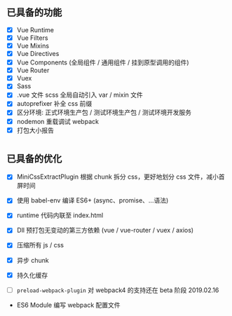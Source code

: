 ## 已具备的功能
- [x] Vue Runtime
- [x] Vue Filters
- [x] Vue Mixins
- [x] Vue Directives
- [x] Vue Components (全局组件 / 通用组件 / 挂到原型调用的组件)
- [x] Vue Router
- [x] Vuex
- [x] Sass
- [x] .vue 文件 scss 全局自动引入 var / mixin 文件
- [x] autoprefixer 补全 css 前缀
- [x] 区分环境: 正式环境生产包 / 测试环境生产包 / 测试环境开发服务
- [x] nodemon 重载调试 webpack
- [x] 打包大小报告

#

## 已具备的优化
- [x] MiniCssExtractPlugin 根据 chunk 拆分 css，更好地划分 css 文件，减小首屏时间
- [x] 使用 babel-env 编译 ES6+ (async、promise、...语法)
- [x] runtime 代码内联至 index.html
- [x] Dll 预打包无变动的第三方依赖 (vue / vue-router / vuex / axios)
- [x] 压缩所有 js / css
- [x] 异步 chunk
- [x] 持久化缓存
- [ ] `preload-webpack-plugin` 对 webpack4 的支持还在 beta 阶段 2019.02.16


- ES6 Module 编写 webpack 配置文件
